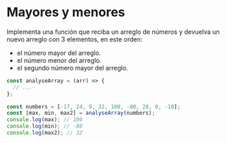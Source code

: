 # Mayores y menores

Implementa una función que reciba un arreglo de números y devuelva un nuevo
arreglo con 3 elementos, en este orden:

- el número mayor del arreglo.
- el número menor del arreglo.
- el segundo número mayor del arreglo.

```js
const analyseArray = (arr) => {
  // ...
};

const numbers = [-17, 24, 9, 32, 100, -80, 28, 0, -10];
const [max, min, max2] = analyseArray(numbers);
console.log(max); // 100
console.log(min); // -80
console.log(max2); // 32
```